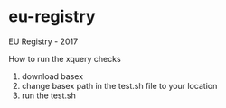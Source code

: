 # eu-registry
EU Registry - 2017

How to run the xquery checks
1) download basex 
2) change basex path in the test.sh file to your location
3) run the test.sh
